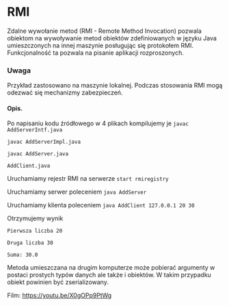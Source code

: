 # RMI
Zdalne wywołanie metod (RMI - Remote Method Invocation) pozwala obiektom  na wywoływanie metod obiektów zdefiniowanych w języku Java umieszczonych na innej maszynie posługując się protokołem RMI.
Funkcjonalność ta pozwala na pisanie aplikacji rozproszonych.
### Uwaga
Przykład zastosowano na maszynie lokalnej. 
Podczas stosowania RMI mogą odezwać się mechanizmy zabezpieczeń.
#### Opis.
Po napisaniu kodu źródłowego w 4 plikach kompilujemy je
`javac AddServerIntf.java`

`javac AddServerImpl.java`

`javac AddServer.java`

`AddClient.java`

Uruchamiamy rejestr RMI na serwerze
`start rmiregistry`

Uruchamiamy serwer poleceniem 
`java AddServer`

Uruchamiamy klienta poleceniem
`java AddClient 127.0.0.1 20 30`

Otrzymujemy wynik

`Pierwsza liczba 20`

`Druga liczba 30`

`Suma: 30.0`

Metoda umieszczana na drugim komputerze może pobierać argumenty w postaci prostych typów danych ale także i obiektów. W takim przypadku obiekt powinien być zserializowany.

Film: https://youtu.be/X0gOPp9PtWg






